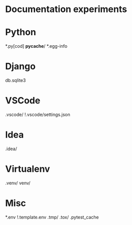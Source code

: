 # Documentation experiments
# Python
*.py[cod]
__pycache__/
*.egg-info

# Django
db.sqlite3

# VSCode
.vscode/
!.vscode/settings.json

# Idea
.idea/

# Virtualenv
.venv/
venv/

# Misc
*.env
!.template.env
.tmp/
.tox/
.pytest_cache